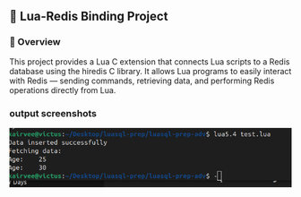 ## 📕 Lua-Redis Binding Project
### 🚀 Overview

This project provides a Lua C extension that connects Lua scripts to a Redis database using the hiredis C library. It allows Lua programs to easily interact with Redis — sending commands, retrieving data, and performing Redis operations directly from Lua.
### output screenshots 
![alt text](<Screenshot from 2025-03-25 13-51-54.png>)